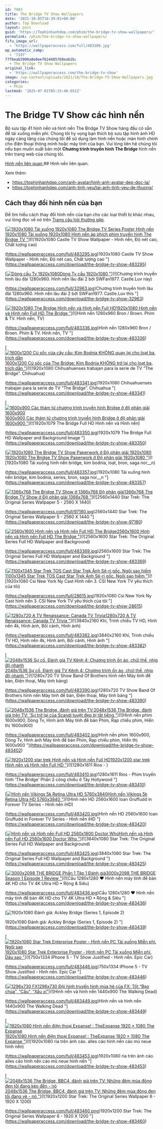 ```yaml
---
id: 7983
title: The Bridge TV Show Wallpapers
date: '2021-10-05T16:39:01+00:00'
author: Top Download
layout: post
guid: 'https://Tophinhanhdep.com/phim/the-bridge-tv-show-wallpapers/'
permalink: /phim/the-bridge-tv-show-wallpapers/
fifu_image_url:
  - 'https://wallpaperaccess.com/full/483289.jpg'
wp_automatic_camp:
  - '7197'
77f6eab3900a8e0eef624485768eab2b:
  - The Bridge TV Show Wallpapers
original_link:
  - 'https://wallpaperaccess.com/the-bridge-tv-show'
image: /wp-content/uploads/2021/10/The-Bridge-TV-Show-Wallpapers.jpg
categories:
  - Phim
lastmod: '2025-07-01T05:15:40.651Z'
---
```

# The Bridge TV Show các hình nền

Bộ sưu tập 41 hình nền và hình nền The Bridge TV Show hàng đầu có sẵn để tải xuống miễn phí. Chúng tôi hy vọng bạn thích bộ sưu tập hình ảnh HD ngày càng tăng của chúng tôi để sử dụng làm hình nền hoặc màn hình chính cho điện thoại thông minh hoặc máy tính của bạn. Vui lòng liên hệ chúng tôi nếu bạn muốn xuất bản một **Chương trình truyền hình The Bridge** hình nền trên trang web của chúng tôi.

[Hình nền liên quan ](#related) ## Hình nền liên quan.

   
 Xem thêm:

   
- <https://tophinhanhdep.com/anh-avatar/hinh-anh-avatar-dep-doc-la/>
- <https://tophinhanhdep.com/anh-tinh-yeu/tai-anh-tinh-yeu-de-thuong/>

## Cách thay đổi hình nền của bạn

Để tìm hiểu cách thay đổi hình nền của bạn cho các loại thiết bị khác nhau, vui lòng đọc về nó trên [Trang câu hỏi thường gặp](https://tophinhanhdep.com/faq/).

  
[[![1920x1080 Tải xuống 1920x1080 The Bridge TV Series Poster Hình nền](https://wallpaperaccess.com/full/483289.jpg)1920x1080 Tải xuống 1920x1080 Hình nền áp phích phim truyền hình The Bridge TV "](https://wallpaperaccess.com/download/the-bridge-tv-show-483289)](![1920x1080 Castle TV Show Wallpaper - Hình nền, Độ nét cao, Chất lượng cao)

(https://wallpaperaccess.com/full/483295.jpg)1920x1080 Castle TV Show Wallpaper - Hình nền, Độ nét cao, Chất lượng cao "](https://wallpaperaccess.com/download/the-bridge-tv-show-483295)

[[![Dòng cầu Tv 1920x1080](https://wallpaperaccess.com/full/483332.jpg)Dòng Tv cầu 1920x1080 "](https://wallpaperaccess.com/download/the-bridge-tv-show-483332)](![Chương trình truyền hình lâu đài 1280x960.  Hình nền lâu đài 2 bởi SWFan1977.  Castle.Luv này)

(https://wallpaperaccess.com/full/32963.jpg)Chương trình truyền hình lâu đài 1280x960. Hình nền lâu đài 2 bởi SWFan1977. Castle.Luv this "](https://wallpaperaccess.com/download/the-bridge-tv-show-32963)

[[![1920x1080 The Bridge Hình nền và Hình nền Full HD](https://wallpaperaccess.com/full/483334.jpg)1920x1080 Hình nền và Hình nền Full HD The Bridge "](https://wallpaperaccess.com/download/the-bridge-tv-show-483334)](![Hình nền 1280x960 Bron / Broen.  Phim & TV.  Hình nền, TV)

(https://wallpaperaccess.com/full/483336.jpg)Hình nền 1280x960 Bron / Broen. Phim &amp; TV. Hình nền, TV "](https://wallpaperaccess.com/download/the-bridge-tv-show-483336)

[[![1600x1200 Cú sốc của cây cầu: Kim Bodnia KHÔNG quay lại cho loạt ba, trích dẫn](https://wallpaperaccess.com/full/483338.jpg)1600x1200 Cú sốc của The Bridge: Kim Bodnia KHÔNG trở lại cho loạt ba, trích dẫn "](https://wallpaperaccess.com/download/the-bridge-tv-show-483338)](![1920x1080 Chihuahuenses trabajan para la serie de TV “The Bridge”.  Chihuahua)

(https://wallpaperaccess.com/full/483341.jpg)1920x1080 Chihuahuenses trabajan para la serie de TV “The Bridge”. Chihuahua "](https://wallpaperaccess.com/download/the-bridge-tv-show-483341)

[[![1600x900 Các thám tử chương trình truyền hình Bridge ở độ phân giải 1600x900](https://wallpaperaccess.com/full/483344.jpg)1600x900 Các thám tử chương trình truyền hình Bridge ở độ phân giải 1600x900 "](https://wallpaperaccess.com/download/the-bridge-tv-show-483344)](![1920x1079 The Bridge Full HD Hình nền và Hình nền)

(https://wallpaperaccess.com/full/483350.jpg)1920x1079 The Bridge Full HD Wallpaper and Background Image "](https://wallpaperaccess.com/download/the-bridge-tv-show-483350)

[[![1920x1080 The Bridge TV Show Paperwork ở Độ phân giải 1920x1080](https://wallpaperaccess.com/full/483352.jpg)1920x1080 The Bridge TV Show Paperwork ở Độ phân giải 1920x1080 "](https://wallpaperaccess.com/download/the-bridge-tv-show-483352)](![1920x1080 Tải xuống hình nền bridge, kim bodnia, loạt, bron, saga nor__n)

(https://wallpaperaccess.com/full/483357.jpg)1920x1080 Tải xuống hình nền bridge, kim bodnia, series, bron, saga nor\_\_n "](https://wallpaperaccess.com/download/the-bridge-tv-show-483357)

[[![1366x768 The Bridge TV Show ở 1366x768 Độ phân giải](https://wallpaperaccess.com/full/483365.jpg)1366x768 The Bridge TV Show ở Độ phân giải 1366x768 "](https://wallpaperaccess.com/download/the-bridge-tv-show-483365)](![2560x1440 Star Trek: The Original Series Wallpaper 5 - 2560 X 1440)

(https://wallpaperaccess.com/full/97180.jpg)2560x1440 Star Trek: The Original Series Wallpaper 5 - 2560 X 1440 "](https://wallpaperaccess.com/download/the-bridge-tv-show-97180)

[[![2560x1600 Hình nền và Hình nền Full HD The Bridge](https://wallpaperaccess.com/full/483368.jpg)2560x1600 Hình nền và Hình nền Full HD The Bridge "](https://wallpaperaccess.com/download/the-bridge-tv-show-483368)](![2560x1600 Star Trek: The Original Series Full HD Wallpaper and Background)

(https://wallpaperaccess.com/full/483369.jpg)2560x1600 Star Trek: The Original Series Full HD Wallpaper and Background "](https://wallpaperaccess.com/download/the-bridge-tv-show-483369)

[[![1100x1345 Star Trek TOS Cast Star Trek Ảnh Sê-ri gốc.  Ngôi sao hiếm](https://wallpaperaccess.com/full/483371.jpg)1100x1345 Star Trek TOS Cast Star Trek Ảnh Sê-ri gốc. Ngôi sao hiếm "](https://wallpaperaccess.com/download/the-bridge-tv-show-483371)](![1920x1080 Csi New York Ny Cast Hình nền 3. CSI New York TV yêu thích của tôi)

(https://wallpaperaccess.com/full/28615.jpg)1920x1080 Csi New York Ny Cast hình nền 3. CSI New York TV yêu thích của tôi "](https://wallpaperaccess.com/download/the-bridge-tv-show-28615)

[[![1280x720 A TV Renaissance: Canada TV Trivia](https://wallpaperaccess.com/full/483379.jpg)1280x720 A TV Renaissance: Canada TV Trivia "](https://wallpaperaccess.com/download/the-bridge-tv-show-483379)](![3840x2160 Khỉ, Trình chiếu TV HD, Hình nền 4k, Hình ảnh, Bối cảnh, Hình ảnh)

(https://wallpaperaccess.com/full/483382.jpg)3840x2160 Khỉ, Trình chiếu TV HD, Hình nền 4k, Hình ảnh, Bối cảnh, Hình ảnh "](https://wallpaperaccess.com/download/the-bridge-tv-show-483382)

[[![2048x1536 Sự cố, Đánh giá TV Kênh 4: Chương trình ồn ào, chửi thề, nhịp độ nhanh](https://wallpaperaccess.com/full/483388.jpg)2048x1536 Sự cố, Đánh giá TV Kênh 4: Chương trình ồn ào, chửi thề, nhịp độ nhanh "](https://wallpaperaccess.com/download/the-bridge-tv-show-483388)](![1280x720 TV Show Band Of Brothers hình nền Máy tính để bàn, Điện thoại, Máy tính bảng)

(https://wallpaperaccess.com/full/483390.jpg)1280x720 TV Show Band Of Brothers hình nền Máy tính để bàn, Điện thoại, Máy tính bảng "](https://wallpaperaccess.com/download/the-bridge-tv-show-483390)

[[![2048x1536 The Bridge, đánh giá trên TV: ](https://wallpaperaccess.com/full/483394.jpg)2048x1536 The Bridge, đánh giá trên TV: 'Sự trở lại của Scandi tuyệt đẹp bị tắt tiếng "](https://wallpaperaccess.com/download/the-bridge-tv-show-483394)](![Hình nền phim 1600x900, Dòng Tv, Hình ảnh Máy tính để bàn Phim, Rạp chiếu phim, Hiển thị 1600x900)

(https://wallpaperaccess.com/full/483402.jpg)Hình nền phim 1600x900, Dòng Tv, Hình ảnh Máy tính để bàn Phim, Rạp chiếu phim, Hiển thị 1600x900 "](https://wallpaperaccess.com/download/the-bridge-tv-show-483402)

[[![1920x1200 star trek Hình nền và Hình nền Full HD](https://wallpaperaccess.com/full/483409.jpg)1920x1200 star trek Hình nền và Hình nền Full HD "](https://wallpaperaccess.com/download/the-bridge-tv-show-483409)](![1280x1611 Rios - )

(https://wallpaperaccess.com/full/483410.jpg)1280x1611 Rios - Phim truyền hình 'The Bridge' Phần 2 công chiếu ở Tây Hollywood "](https://wallpaperaccess.com/download/the-bridge-tv-show-483410)

[[![Hình nền Vikings 5k Retina Ultra HD 5760x3840](https://wallpaperaccess.com/full/483414.jpg)Hình nền Vikings 5k Retina Ultra HD 5760x3840 "](https://wallpaperaccess.com/download/the-bridge-tv-show-483414)](![Hình nền HD 2560x1600 Ioan Gruffudd in Forever TV Series - Hình nền iHD)

(https://wallpaperaccess.com/full/483420.jpg)Hình nền HD 2560x1600 Ioan Gruffudd in Forever TV Series - Hình nền iHD "](https://wallpaperaccess.com/download/the-bridge-tv-show-483420)

[[![Hình nền và Hình nền Full HD 2560x1600 Doctor Who](https://wallpaperaccess.com/full/483423.jpg)Hình nền và Hình nền Full HD 2560x1600 Doctor Who "](https://wallpaperaccess.com/download/the-bridge-tv-show-483423)](![3840x1080 Star Trek: The Original Series Full HD Wallpaper and Background)

(https://wallpaperaccess.com/full/483425.jpg)3840x1080 Star Trek: The Original Series Full HD Wallpaper and Background "](https://wallpaperaccess.com/download/the-bridge-tv-show-483425)

[[![3000x2098 THE BRIDGE Phần 1 Tập 1 Đánh giá](https://wallpaperaccess.com/full/483429.jpg)3000x2098 THE BRIDGE Season 1 Episode 1 Review "](https://wallpaperaccess.com/download/the-bridge-tv-show-483429)](![Cầu 1280x1280 ❤ Hình nền máy tính để bàn 4K HD cho TV 4K Ultra HD • Rộng & Siêu)

(https://wallpaperaccess.com/full/483436.jpg)Cầu 1280x1280 ❤ Hình nền máy tính để bàn 4K HD cho TV 4K Ultra HD • Rộng &amp; Siêu "](https://wallpaperaccess.com/download/the-bridge-tv-show-483436)

[![1920x1080 Đánh giá: Ackley Bridge (Series 1, Episode 2)](https://wallpaperaccess.com/full/483439.jpg)

1920x1080 Đánh giá: Ackley Bridge (Series 1, Episode 2) "](https://wallpaperaccess.com/download/the-bridge-tv-show-483439)

[[![1920x1080 Star Trek Enterprise Poster - Hình nền PC Tải xuống Miễn phí.  Ngôi sao](https://wallpaperaccess.com/full/483445.jpg)1920x1080 Star Trek Enterprise Poster - Hình nền PC Tải xuống Miễn phí. Dấu sao "](https://wallpaperaccess.com/download/the-bridge-tv-show-483445)](![750x1334 IPhone 5 - TV Show Justified - Hình nền.  Epic Car)

(https://wallpaperaccess.com/full/483446.jpg)750x1334 IPhone 5 - TV Show Justified - Hình nền. Epic Car "](https://wallpaperaccess.com/download/the-bridge-tv-show-483446)

[[![1296x730 FX](https://wallpaperaccess.com/full/483447.jpg)1296x730 Đội hình truyền hình mùa hè của FX: Tốt “Bạo chúa”, “Cầu”, “Xấu xí”](https://wallpaperaccess.com/download/the-bridge-tv-show-483447)](![Hình nền và hình nền 1440x900 The Walking Dead)

(https://wallpaperaccess.com/full/483449.jpg)Hình nền và hình nền 1440x900 The Walking Dead "](https://wallpaperaccess.com/download/the-bridge-tv-show-483449)

[[![1920x1080 Hình nền điện thoại Expanse!  : TheExpanse 1920 × 1080 The Expanse](https://wallpaperaccess.com/full/483452.jpg)1920x1080 Hình nền điện thoại Expanse! : TheExpanse 1920 × 1080 The Expanse "](https://wallpaperaccess.com/download/the-bridge-tv-show-483452)](![1920x1080 rìa trên ảnh cáo.  alles cáo hình nền cáo mũ neue hình nền)

(https://wallpaperaccess.com/full/483453.jpg)1920x1080 rìa trên ảnh cáo. alles cáo hình nền cáo mũ neue hình nền "](https://wallpaperaccess.com/download/the-bridge-tv-show-483453)

[[![2048x1536 The Bridge, BBC4, đánh giá trên TV: Những đêm mùa đông đen tối đang kéo đến - nó](https://wallpaperaccess.com/full/483457.jpg)2048x1536 The Bridge, BBC4, đánh giá trên TV: Những đêm mùa đông đen tối đang vẽ - nó "](https://wallpaperaccess.com/download/the-bridge-tv-show-483457)](![1920x1200 Star Trek: The Original Series Wallpaper 6 - 1920 X 1200)

(https://wallpaperaccess.com/full/483460.png)1920x1200 Star Trek: The Original Series Wallpaper 6 - 1920 X 1200 "](https://wallpaperaccess.com/download/the-bridge-tv-show-483460)
